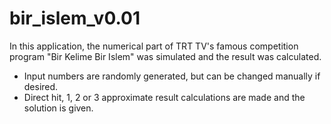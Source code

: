 # bir_islem_v0.01

In this application, the numerical part of TRT TV's famous competition program "Bir Kelime Bir Islem" was simulated and the result was calculated.
* Input numbers are randomly generated, but can be changed manually if desired.
* Direct hit, 1, 2 or 3 approximate result calculations are made and the solution is given.


